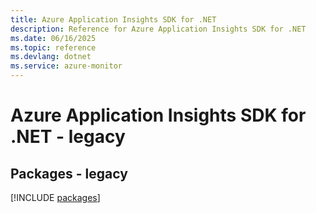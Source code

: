 ```yaml
---
title: Azure Application Insights SDK for .NET
description: Reference for Azure Application Insights SDK for .NET
ms.date: 06/16/2025
ms.topic: reference
ms.devlang: dotnet
ms.service: azure-monitor
---
```

# Azure Application Insights SDK for .NET - legacy
## Packages - legacy
[!INCLUDE [packages](application-insights-index.md)]